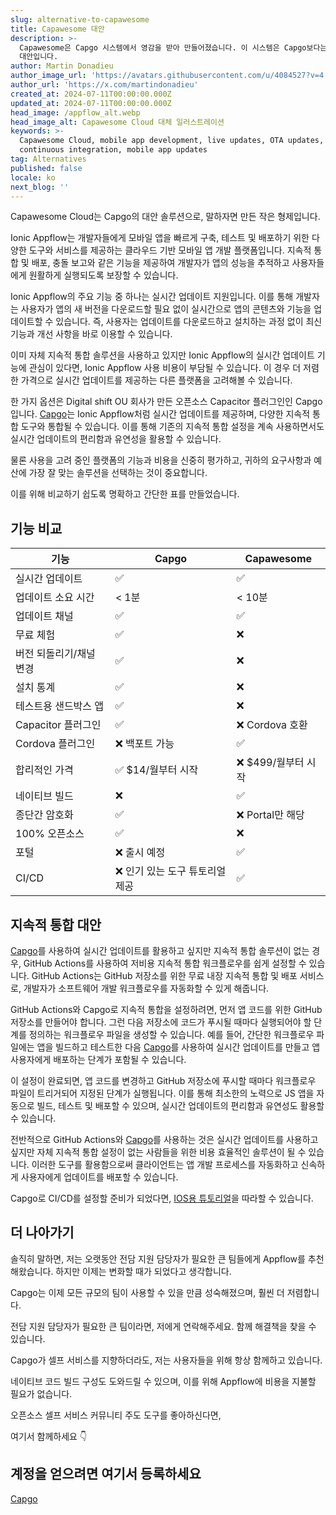 ```yaml
---
slug: alternative-to-capawesome
title: Capawesome 대안
description: >-
  Capawesome은 Capgo 시스템에서 영감을 받아 만들어졌습니다. 이 시스템은 Capgo보다는 덜 완성되어 있지만, 여전히 좋은
  대안입니다.
author: Martin Donadieu
author_image_url: 'https://avatars.githubusercontent.com/u/4084527?v=4'
author_url: 'https://x.com/martindonadieu'
created_at: 2024-07-11T00:00:00.000Z
updated_at: 2024-07-11T00:00:00.000Z
head_image: /appflow_alt.webp
head_image_alt: Capawesome Cloud 대체 일러스트레이션
keywords: >-
  Capawesome Cloud, mobile app development, live updates, OTA updates,
  continuous integration, mobile app updates
tag: Alternatives
published: false
locale: ko
next_blog: ''
---
```

Capawesome Cloud는 Capgo의 대안 솔루션으로, 말하자면 만든 작은 형제입니다.

Ionic Appflow는 개발자들에게 모바일 앱을 빠르게 구축, 테스트 및 배포하기 위한 다양한 도구와 서비스를 제공하는 클라우드 기반 모바일 앱 개발 플랫폼입니다. 지속적 통합 및 배포, 충돌 보고와 같은 기능을 제공하여 개발자가 앱의 성능을 추적하고 사용자들에게 원활하게 실행되도록 보장할 수 있습니다.

Ionic Appflow의 주요 기능 중 하나는 실시간 업데이트 지원입니다. 이를 통해 개발자는 사용자가 앱의 새 버전을 다운로드할 필요 없이 실시간으로 앱의 콘텐츠와 기능을 업데이트할 수 있습니다. 즉, 사용자는 업데이트를 다운로드하고 설치하는 과정 없이 최신 기능과 개선 사항을 바로 이용할 수 있습니다.

이미 자체 지속적 통합 솔루션을 사용하고 있지만 Ionic Appflow의 실시간 업데이트 기능에 관심이 있다면, Ionic Appflow 사용 비용이 부담될 수 있습니다. 이 경우 더 저렴한 가격으로 실시간 업데이트를 제공하는 다른 플랫폼을 고려해볼 수 있습니다.

한 가지 옵션은 Digital shift OU 회사가 만든 오픈소스 Capacitor 플러그인인 Capgo입니다. [Capgo](/register/)는 Ionic Appflow처럼 실시간 업데이트를 제공하며, 다양한 지속적 통합 도구와 통합될 수 있습니다. 이를 통해 기존의 지속적 통합 설정을 계속 사용하면서도 실시간 업데이트의 편리함과 유연성을 활용할 수 있습니다.

물론 사용을 고려 중인 플랫폼의 기능과 비용을 신중히 평가하고, 귀하의 요구사항과 예산에 가장 잘 맞는 솔루션을 선택하는 것이 중요합니다.

이를 위해 비교하기 쉽도록 명확하고 간단한 표를 만들었습니다.

## 기능 비교

| 기능 | Capgo | Capawesome |
| --- | --- | --- |
| 실시간 업데이트 | ✅ | ✅ |
| 업데이트 소요 시간 | < 1분 | < 10분 |
| 업데이트 채널 | ✅ | ✅ |
| 무료 체험 | ✅ | ❌ |
| 버전 되돌리기/채널 변경 | ✅ | ❌ |
| 설치 통계 | ✅ | ❌ |
| 테스트용 샌드박스 앱 | ✅ | ❌ |
| Capacitor 플러그인 | ✅ | ❌ Cordova 호환 |
| Cordova 플러그인 | ❌ 백포트 가능 | ✅ |
| 합리적인 가격 | ✅ $14/월부터 시작 | ❌ $499/월부터 시작 |
| 네이티브 빌드 | ❌ | ✅ |
| 종단간 암호화 | ✅ | ❌ Portal만 해당 |
| 100% 오픈소스 | ✅ | ❌ |
| 포털 | ❌ 출시 예정 | ✅ |
| CI/CD | ❌ 인기 있는 도구 튜토리얼 제공 | ✅ |

## 지속적 통합 대안

[Capgo](https://capgo.app/pricing/)를 사용하여 실시간 업데이트를 활용하고 싶지만 지속적 통합 솔루션이 없는 경우, GitHub Actions를 사용하여 저비용 지속적 통합 워크플로우를 쉽게 설정할 수 있습니다. GitHub Actions는 GitHub 저장소를 위한 무료 내장 지속적 통합 및 배포 서비스로, 개발자가 소프트웨어 개발 워크플로우를 자동화할 수 있게 해줍니다.

GitHub Actions와 Capgo로 지속적 통합을 설정하려면, 먼저 앱 코드를 위한 GitHub 저장소를 만들어야 합니다. 그런 다음 저장소에 코드가 푸시될 때마다 실행되어야 할 단계를 정의하는 워크플로우 파일을 생성할 수 있습니다. 예를 들어, 간단한 워크플로우 파일에는 앱을 빌드하고 테스트한 다음 [Capgo](/register/)를 사용하여 실시간 업데이트를 만들고 앱 사용자에게 배포하는 단계가 포함될 수 있습니다.

이 설정이 완료되면, 앱 코드를 변경하고 GitHub 저장소에 푸시할 때마다 워크플로우 파일이 트리거되어 지정된 단계가 실행됩니다. 이를 통해 최소한의 노력으로 JS 앱을 자동으로 빌드, 테스트 및 배포할 수 있으며, 실시간 업데이트의 편리함과 유연성도 활용할 수 있습니다.

전반적으로 GitHub Actions와 [Capgo](/register/)를 사용하는 것은 실시간 업데이트를 사용하고 싶지만 자체 지속적 통합 설정이 없는 사람들을 위한 비용 효율적인 솔루션이 될 수 있습니다. 이러한 도구를 활용함으로써 클라이언트는 앱 개발 프로세스를 자동화하고 신속하게 사용자에게 업데이트를 배포할 수 있습니다.

Capgo로 CI/CD를 설정할 준비가 되었다면, [IOS용 튜토리얼](https://capgo.app/blog/automatic-capacitor-android-build-github-action/)을 따라할 수 있습니다.

## 더 나아가기

솔직히 말하면, 저는 오랫동안 전담 지원 담당자가 필요한 큰 팀들에게 Appflow를 추천해왔습니다.
하지만 이제는 변화할 때가 되었다고 생각합니다.

Capgo는 이제 모든 규모의 팀이 사용할 수 있을 만큼 성숙해졌으며, 훨씬 더 저렴합니다.

전담 지원 담당자가 필요한 큰 팀이라면, 저에게 연락해주세요. 함께 해결책을 찾을 수 있습니다.

Capgo가 셀프 서비스를 지향하더라도, 저는 사용자들을 위해 항상 함께하고 있습니다.

네이티브 코드 빌드 구성도 도와드릴 수 있으며, 이를 위해 Appflow에 비용을 지불할 필요가 없습니다.

오픈소스 셀프 서비스 커뮤니티 주도 도구를 좋아하신다면,

여기서 함께하세요 👇

## 계정을 얻으려면 여기서 등록하세요

[Capgo](/register/)
